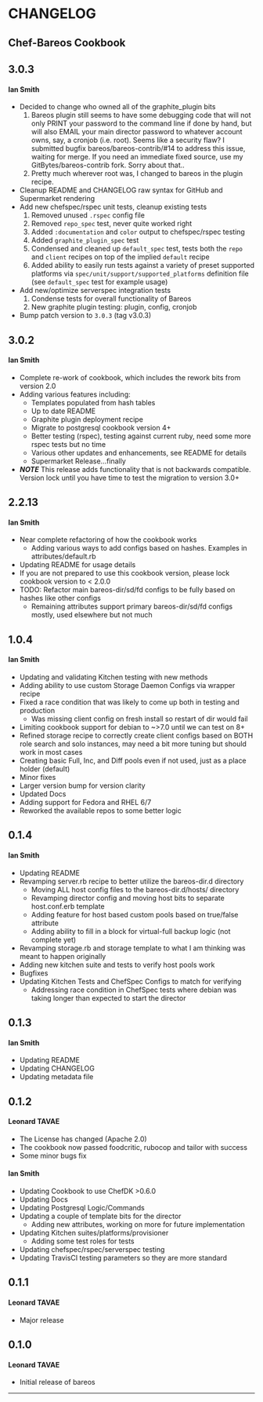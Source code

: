CHANGELOG
=========
Chef-Bareos Cookbook
--------------------

3.0.3
-----
#### Ian Smith
  * Decided to change who owned all of the graphite_plugin bits
    1. Bareos plugin still seems to have some debugging code that will not only PRINT your password to the command line if done by hand, but will also EMAIL your main director password to whatever account owns, say, a cronjob (i.e. root). Seems like a security flaw? I submitted bugfix bareos/bareos-contrib/#14 to address this issue, waiting for merge. If you need an immediate fixed source, use my GitBytes/bareos-contrib fork. Sorry about that..
    1. Pretty much wherever root was, I changed to bareos in the plugin recipe.
  * Cleanup README and CHANGELOG raw syntax for GitHub and Supermarket rendering
  * Add new chefspec/rspec unit tests, cleanup existing tests
    1. Removed unused `.rspec` config file
    1. Removed `repo_spec` test, never quite worked right
    1. Added `:documentation` and `color` output to chefspec/rspec testing
    1. Added `graphite_plugin_spec` test
    1. Condensed and cleaned up `default_spec` test, tests both the `repo` and `client` recipes on top of the implied `default` recipe
    1. Added ability to easily run tests against a variety of preset supported platforms via `spec/unit/support/supported_platforms` definition file (see `default_spec` test for example usage)
  * Add new/optimize serverspec integration tests
    1. Condense tests for overall functionality of Bareos
    1. New graphite plugin testing: plugin, config, cronjob
  * Bump patch version to `3.0.3` (tag v3.0.3)

3.0.2
-----
#### Ian Smith
  * Complete re-work of cookbook, which includes the rework bits from version 2.0
  * Adding various features including:
    * Templates populated from hash tables
    * Up to date README
    * Graphite plugin deployment recipe
    * Migrate to postgresql cookbook version 4+
    * Better testing (rspec), testing against current ruby, need some more rspec tests but no time
    * Various other updates and enhancements, see README for details
    * Supermarket Release...finally
  * ***NOTE*** This release adds functionality that is not backwards compatible. Version lock until you have time to test the migration to version 3.0+

2.2.13
------
#### Ian Smith
  * Near complete refactoring of how the cookbook works
    * Adding various ways to add configs based on hashes. Examples in attributes/default.rb
  * Updating README for usage details
  * If you are not prepared to use this cookbook version, please lock cookbook version to < 2.0.0
  * TODO: Refactor main bareos-dir/sd/fd configs to be fully based on hashes like other configs
    * Remaining attributes support primary bareos-dir/sd/fd configs mostly, used elsewhere but not much

1.0.4
-----
#### Ian Smith
  * Updating and validating Kitchen testing with new methods
  * Adding ability to use custom Storage Daemon Configs via wrapper recipe
  * Fixed a race condition that was likely to come up both in testing and production
    * Was missing client config on fresh install so restart of dir would fail
  * Limiting cookbook support for debian to ~>7.0 until we can test on 8+
  * Refined storage recipe to correctly create client configs based on BOTH role search and solo instances, may need a bit more tuning but should work in most cases
  * Creating basic Full, Inc, and Diff pools even if not used, just as a place holder (default)
  * Minor fixes
  * Larger version bump for version clarity
  * Updated Docs
  * Adding support for Fedora and RHEL 6/7
  * Reworked the available repos to some better logic

0.1.4
-----
#### Ian Smith
  * Updating README
  * Revamping server.rb recipe to better utilize the bareos-dir.d directory
    * Moving ALL host config files to the bareos-dir.d/hosts/ directory
    * Revamping director config and moving host bits to separate host.conf.erb template
    * Adding feature for host based custom pools based on true/false attribute
    * Adding ability to fill in a block for virtual-full backup logic (not complete yet)
  * Revamping storage.rb and storage template to what I am thinking was meant to happen originally
  * Adding new kitchen suite and tests to verify host pools work
  * Bugfixes
  * Updating Kitchen Tests and ChefSpec Configs to match for verifying
    * Addressing race condition in ChefSpec tests where debian was taking
      longer than expected to start the director

0.1.3
-----
#### Ian Smith
  * Updating README
  * Updating CHANGELOG
  * Updating metadata file

0.1.2
-----
#### Leonard TAVAE
  * The License has changed (Apache 2.0)
  * The cookbook now passed foodcritic, rubocop and tailor with success
  * Some minor bugs fix

#### Ian Smith
  * Updating Cookbook to use ChefDK >0.6.0
  * Updating Docs
  * Updating Postgresql Logic/Commands
  * Updating a couple of template bits for the director
    * Adding new attributes, working on more for future implementation
  * Updating Kitchen suites/platforms/provisioner
    * Adding some test roles for tests
  * Updating chefspec/rspec/serverspec testing
  * Updating TravisCI testing parameters so they are more standard

0.1.1
-----
#### Leonard TAVAE
  * Major release

0.1.0
-----
#### Leonard TAVAE
  * Initial release of bareos
- - -
